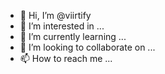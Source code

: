 - 👋 Hi, I’m @viirtify
- 👀 I’m interested in ...
- 🌱 I’m currently learning ...
- 💞️ I’m looking to collaborate on ...
- 📫 How to reach me ...

<!---
viirtify/viirtify is a ✨ special ✨ repository because its `README.md` (this file) appears on your GitHub profile.
You can click the Preview link to take a look at your changes.
--->
